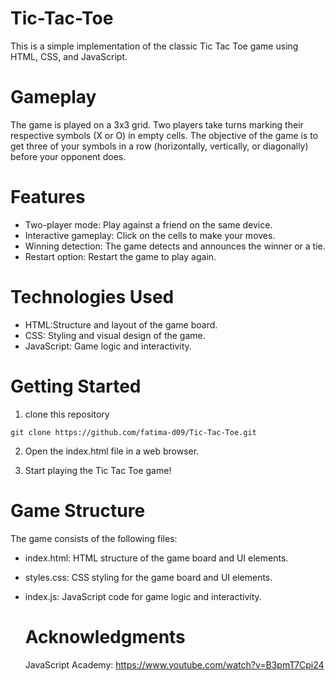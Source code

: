 # Tic-Tac-Toe 
This is a simple implementation of the classic Tic Tac Toe game using HTML, CSS, and JavaScript.

# Gameplay
The game is played on a 3x3 grid. Two players take turns marking their respective symbols (X or O) in empty cells. The objective of the game is to get three of your symbols in a row (horizontally, vertically, or diagonally) before your opponent does.

# Features
- Two-player mode: Play against a friend on the same device.
- Interactive gameplay: Click on the cells to make your moves.
- Winning detection: The game detects and announces the winner or a tie.
- Restart option: Restart the game to play again.

# Technologies Used
- HTML:Structure and layout of the game board.
- CSS: Styling and visual design of the game.
- JavaScript: Game logic and interactivity.

# Getting Started
1. clone this repository

```
git clone https://github.com/fatima-d09/Tic-Tac-Toe.git
```

2. Open the index.html file in a web browser.

3. Start playing the Tic Tac Toe game!

# Game Structure
The game consists of the following files:

- index.html: HTML structure of the game board and UI elements.
- styles.css: CSS styling for the game board and UI elements.
- index.js: JavaScript code for game logic and interactivity.

  # Acknowledgments
  JavaScript Academy: https://www.youtube.com/watch?v=B3pmT7Cpi24
